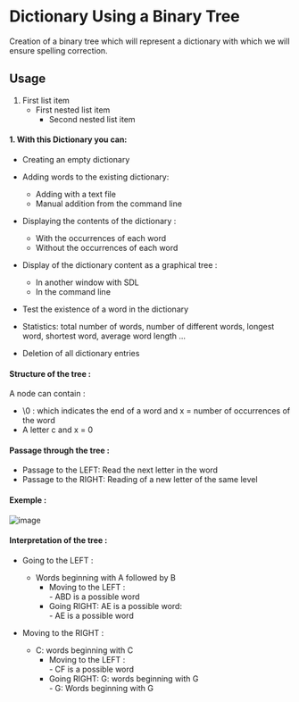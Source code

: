 # Dictionary Using a Binary Tree
Creation of a binary tree which will represent a dictionary with which we will ensure spelling correction.

## Usage
1. First list item
   - First nested list item
     - Second nested list item

#### 1. With this Dictionary you can:

-  Creating an empty dictionary
-  Adding words to the existing dictionary:
    -  Adding with a text file
    -  Manual addition from the command line
-  Displaying the contents of the dictionary :
    -  With the occurrences of each word
    -  Without the occurrences of each word
-  Display of the dictionary content as a graphical tree : 
    -  In another window with SDL 
    -  In the command line
-  Test the existence of a word in the dictionary 

-  Statistics: total number of words, number of different words, longest word, shortest word, average word length ...

-  Deletion of all dictionary entries


#### Structure of the tree :

A node can contain :
-   \0 : which indicates the end of a word and x = number of occurrences of the word
-   A letter c and x = 0

#### Passage through the tree :

-   Passage to the LEFT: Read the next letter in the word
-   Passage to the RIGHT: Reading of a new letter of the same level
 
 #### Exemple :
 
 ![image](https://user-images.githubusercontent.com/61617827/198856046-a8871747-56f4-41fc-89cf-722c822505f1.png)
 
 #### Interpretation of the tree :


- Going to the LEFT : 
    - Words beginning with A followed by B 
         - Moving to the LEFT :               
                  - ABD is a possible word
         - Going RIGHT: AE is a possible word:      
                  - AE is a possible word  
                  
                  
- Moving to the RIGHT : 
    - C: words beginning with C 
         - Moving to the LEFT :               
                  - CF is a possible word
         - Going RIGHT: G: words beginning with G      
                  - G: Words beginning with G
